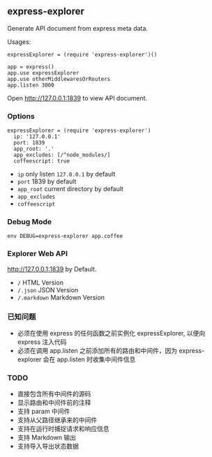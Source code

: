 ## express-explorer
Generate API document from express meta data.

Usages:

    expressExplorer = (require 'express-explorer')()

    app = express()
    app.use expressExplorer
    app.use otherMiddlewaresOrRouters
    app.listen 3000

Open <http://127.0.0.1:1839> to view API document.

### Options

    expressExplorer = (require 'express-explorer')
      ip: '127.0.0.1'
      port: 1839
      app_root: '.'
      app_excludes: [/^node_modules/]
      coffeescript: true

* `ip` only listen `127.0.0.1` by default
* `port` 1839 by default
* `app_root` current directory by default
* `app_excludes`
* `coffeescript`

### Debug Mode

    env DEBUG=express-explorer app.coffee

### Explorer Web API
<http://127.0.0.1:1839> by Default.

* `/` HTML Version
* `/.json` JSON Version
* `/.markdown` Markdown Version

### 已知问题

* 必须在使用 express 的任何函数之前实例化 expressExplorer, 以便向 express 注入代码
* 必须在调用 app.listen 之前添加所有的路由和中间件，因为 express-explorer 会在 app.listen 时收集中间件信息

### TODO

* 直接包含所有中间件的源码
* 显示路由和中间件前的注释
* 支持 param 中间件
* 支持从父路径继承来的中间件
* 支持在运行时捕捉请求和响应信息
* 支持 Markdown 输出
* 支持导入导出状态数据
